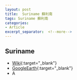 ```yaml
---
layout: post
title:  Suriname 蘇利南
tags: Suriname 蘇利南 
categories:
- Article
excerpt_separator:  <!--more-->
---
```

## Suriname 
- [Wiki](https://zh.wikipedia.org/w/index.php?search=Suriname "Wiki"){:target="_blank"} 
- [GoogleEarth](https://earth.google.com/web/search/Suriname "GoogleEarth"){:target="_blank"} 
- A 

